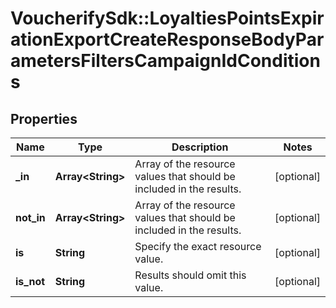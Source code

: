 # VoucherifySdk::LoyaltiesPointsExpirationExportCreateResponseBodyParametersFiltersCampaignIdConditions

## Properties

| Name | Type | Description | Notes |
| ---- | ---- | ----------- | ----- |
| **_in** | **Array&lt;String&gt;** | Array of the resource values that should be included in the results. | [optional] |
| **not_in** | **Array&lt;String&gt;** | Array of the resource values that should be included in the results. | [optional] |
| **is** | **String** | Specify the exact resource value. | [optional] |
| **is_not** | **String** | Results should omit this value. | [optional] |

